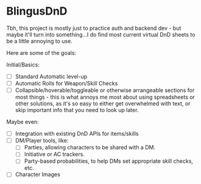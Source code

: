 # BlingusDnD

Tbh, this project is mostly just to practice auth and backend dev - but maybe it'll turn into something...I do find most current virtual DnD sheets to be a little annoying to use.

Here are some of the goals:

Initial/Basics:

-   [ ] Standard Automatic level-up
-   [ ] Automatic Rolls for Weapon/Skill Checks
-   [ ] Collapsible/hoverable/toggleable or otherwise arrangeable sections for most things - this is what annoys me most about using spreadsheets or other solutions, as it's so easy to either get overwhelmed with text, or skip important info that you need to look up later.

Maybe even:

-   [ ] Integration with existing DnD APIs for items/skills
-   [ ] DM/Player tools, like:
    -   [ ] Parties, allowing characters to be shared with a DM.
    -   [ ] Initiative or AC trackers.
    -   [ ] Party-based probabilities, to help DMs set appropriate skill checks, etc.
-   [ ] Character Images
